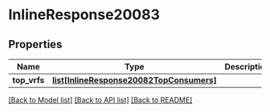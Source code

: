 # InlineResponse20083

## Properties
Name | Type | Description | Notes
------------ | ------------- | ------------- | -------------
**top_vrfs** | [**list[InlineResponse20082TopConsumers]**](InlineResponse20082TopConsumers.md) |  | [optional] 

[[Back to Model list]](../README.md#documentation-for-models) [[Back to API list]](../README.md#documentation-for-api-endpoints) [[Back to README]](../README.md)


